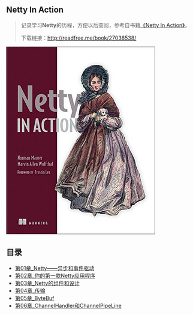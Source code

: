 ## Netty In Action

> 记录学习**Netty**的历程，方便以后查阅，参考自书籍[《Netty In Action》](https://book.douban.com/subject/27038538/)。
>
> 下载链接：<http://readfree.me/book/27038538/> 

![img](assets/s28361212.jpg) 

## 目录

+ [第01章_Netty——异步和事件驱动](第01章_Netty——异步和事件驱动.md )
+ [第02章_你的第一款Netty应用程序](第02章_你的第一款Netty应用程序.md )
+ [第03章_Netty的组件和设计](第03章_Netty的组件和设计.md )
+ [第04章_传输](第04章_传输.md )
+ [第05章_ByteBuf](第05章_ByteBuf.md)
+ [第06章_ChannelHandler和ChannelPipeLine](第06章_ChannelHandler和ChannelPipeLine.md)

